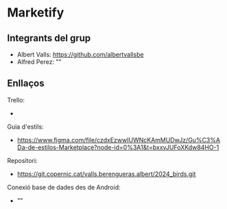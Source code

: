 # Marketify

## Integrants del grup

- Albert Valls: https://github.com/albertvallsbe
- Alfred Perez: ""

## Enllaços

Trello:

-

Guia d'estils:

- https://www.figma.com/file/czdxEzwwIUWNcKAmMUDwJz/Gu%C3%ADa-de-estilos-Marketplace?node-id=0%3A1&t=bxxvJUFoXKdw84HO-1

Repositori:

- https://git.copernic.cat/valls.berengueras.albert/2024_birds.git

Conexió base de dades des de Android:

- ""

